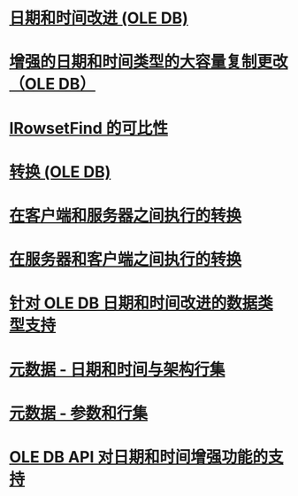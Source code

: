 # [日期和时间改进 (OLE DB)](date-and-time-improvements-ole-db.md)

# [增强的日期和时间类型的大容量复制更改（OLE DB）](bulk-copy-changes-for-enhanced-date-and-time-types-ole-db.md)
# [IRowsetFind 的可比性](comparability-for-irowsetfind.md)
# [转换 (OLE DB)](conversions-ole-db.md)
# [在客户端和服务器之间执行的转换](conversions-performed-from-client-to-server.md)
# [在服务器和客户端之间执行的转换](conversions-performed-from-server-to-client.md)
# [针对 OLE DB 日期和时间改进的数据类型支持](data-type-support-for-ole-db-date-and-time-improvements.md)
# [元数据 - 日期和时间与架构行集](metadata-date-and-time-and-schema-rowsets.md)
# [元数据 - 参数和行集](metadata-parameter-and-rowset.md)
# [OLE DB API 对日期和时间增强功能的支持](ole-db-api-support-for-date-and-time-enhancements.md)
